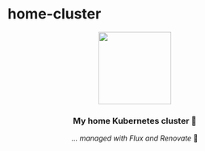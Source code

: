 # home-cluster
<div align="center">

<img src="https://camo.githubusercontent.com/5b298bf6b0596795602bd771c5bddbb963e83e0f/68747470733a2f2f692e696d6775722e636f6d2f7031527a586a512e706e67" align="center" width="144px" height="144px"/>

### My home Kubernetes cluster 💪
_... managed with Flux and Renovate_ :robot:

</div>

<br/>

<div align="center">
</div>

<br/>
